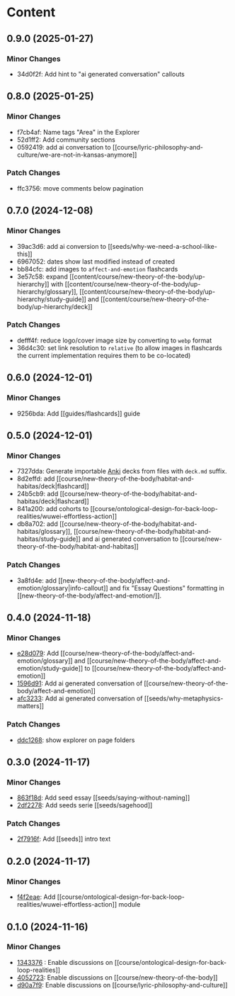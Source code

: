# Content

## 0.9.0 (2025-01-27)

### Minor Changes

- 34d0f2f: Add hint to "ai generated conversation" callouts

## 0.8.0 (2025-01-25)

### Minor Changes

- f7cb4af: Name tags "Area" in the Explorer
- 52d1ff2: Add community sections
- 0592419: add ai conversation to [[course/lyric-philosophy-and-culture/we-are-not-in-kansas-anymore]]

### Patch Changes

- ffc3756: move comments below pagination

## 0.7.0 (2024-12-08)

### Minor Changes

- 39ac3d6: add ai conversion to [[seeds/why-we-need-a-school-like-this]]
- 6967052: dates show last modified instead of created
- bb84cfc: add images to `affect-and-emotion` flashcards
- 3e57c58: expand [[content/course/new-theory-of-the-body/up-hierarchy]] with [[content/course/new-theory-of-the-body/up-hierarchy/glossary]], [[content/course/new-theory-of-the-body/up-hierarchy/study-guide]] and [[content/course/new-theory-of-the-body/up-hierarchy/deck]]

### Patch Changes

- defff4f: reduce logo/cover image size by converting to `webp` format
- 36d4c30: set link resolution to `relative` (to allow images in flashcards the current implementation requires them to be co-located)

## 0.6.0 (2024-12-01)

### Minor Changes

- 9256bda: Add [[guides/flashcards]] guide

## 0.5.0 (2024-12-01)

### Minor Changes

- 7327dda: Generate importable [Anki](https://apps.ankiweb.net/) decks from files with `deck.md` suffix.
- 8d2effd: add [[course/new-theory-of-the-body/habitat-and-habitas/deck|flashcard]]
- 24b5cb9: add [[course/new-theory-of-the-body/habitat-and-habitas/deck|flashcard]]
- 841a200: add cohorts to [[course/ontological-design-for-back-loop-realities/wuwei-effortless-action]]
- db8a702: add [[course/new-theory-of-the-body/habitat-and-habitas/glossary]], [[course/new-theory-of-the-body/habitat-and-habitas/study-guide]] and ai generated conversation to [[course/new-theory-of-the-body/habitat-and-habitas]]

### Patch Changes

- 3a8fd4e: add [[new-theory-of-the-body/affect-and-emotion/glossary|info-callout]] and fix "Essay Questions" formatting in [[new-theory-of-the-body/affect-and-emotion/]].

## 0.4.0 (2024-11-18)

### Minor Changes

- [e28d079](https://github.com/thepopupschool/thepopupschool/commit/e28d079): Add [[course/new-theory-of-the-body/affect-and-emotion/glossary]] and [[course/new-theory-of-the-body/affect-and-emotion/study-guide]] to [[course/new-theory-of-the-body/affect-and-emotion]]
- [1596d91](https://github.com/thepopupschool/thepopupschool/commit/1596d91): Add ai generated conversation of [[course/new-theory-of-the-body/affect-and-emotion]]
- [afc3233](https://github.com/thepopupschool/thepopupschool/commit/afc3233): Add ai generated conversation of [[seeds/why-metaphysics-matters]]

### Patch Changes

- [ddc1268](https://github.com/thepopupschool/thepopupschool/commit/ddc1268): show explorer on page folders

## 0.3.0 (2024-11-17)

### Minor Changes

- [863f18d](https://github.com/thepopupschool/thepopupschool/commit/863f18d): Add seed essay [[seeds/saying-without-naming]]
- [2df2278](https://github.com/thepopupschool/thepopupschool/commit/2df2278): Add seeds serie [[seeds/sagehood]]

### Patch Changes

- [2f7916f](https://github.com/thepopupschool/thepopupschool/commit/2f7916f): Add [[seeds]] intro text

## 0.2.0 (2024-11-17)

### Minor Changes

- [f4f2eae](https://github.com/thepopupschool/thepopupschool/commit/f4f2eae): Add [[course/ontological-design-for-back-loop-realities/wuwei-effortless-action]] module

## 0.1.0 (2024-11-16)

### Minor Changes

- [1343376](https://github.com/thepopupschool/thepopupschool/commit/1343376) : Enable discussions on [[course/ontological-design-for-back-loop-realities]]
- [4052723](https://github.com/thepopupschool/thepopupschool/commit/4052723): Enable discussions on [[course/new-theory-of-the-body]]
- [d90a7f9](https://github.com/thepopupschool/thepopupschool/commit/d90a7f9): Enable discussions on [[course/lyric-philosophy-and-culture]]

